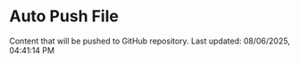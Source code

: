 # Auto Push File

Content that will be pushed to GitHub repository.
Last updated: 08/06/2025, 04:41:14 PM